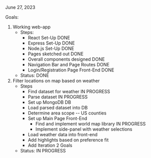 June 27, 2023

Goals:
1. Working web-app
    * Steps:
        - React Set-Up DONE
        - Express Set-Up DONE
        - Node.js Set-Up DONE
        - Pages sketched out DONE
        - Overall components designed DONE
        - Navigation Bar and Page Routes DONE
        - Login/Registration Page Front-End DONE
    * Status: DONE
2. Filter locations on map based on weather
    * Steps
        - Find dataset for weather IN PROGRESS
        - Parse dataset IN PROGRESS
        - Set up MongoDB DB
        - Load parsed dataset into DB
        - Determine area scope -- US counties
        - Set up Main Page Front-End
            * Find and implement world map library IN PROGRESS
            * Implement side-panel with weather selections
        - Load weather data into front-end
        - Add highlights based on preference fit
        - Add Iteration 2 Goals
    * Status: IN PROGRESS